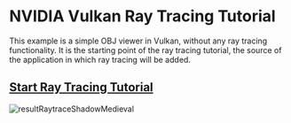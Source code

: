 # NVIDIA Vulkan Ray Tracing Tutorial

This example is a simple OBJ viewer in Vulkan, without any ray tracing functionality.
It is the starting point of the ray tracing tutorial, the source of the application in which ray tracing will be added.

## [**Start Ray Tracing Tutorial**](https://nvpro-samples.github.io/vk_raytracing_tutorial_KHR/)

![resultRaytraceShadowMedieval](../docs/Images/resultRasterCube.png)

